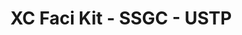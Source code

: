 ---
title: XC Faci Kit - SSGC - USTP
redirect_to: https://drive.google.com/drive/folders/1wlPiU7UhTMIzTsqj7TS1FwWOrBaW1Vi7?usp=sharing
redirect_from: 
  - /XC22_SSGC-USTP_FaciKit
  - /xc22_ssgc-ustp_facikit
---